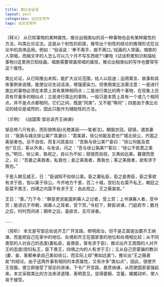 ```yaml
---
title: 类比论证法
layout: post
categories: 议论文写作
tags: 议论文写作
---
```


〔释义〕 从已知事物的某种属性，推论出相类似的另一种事物也会有某种属性的方法，叫类比论证法。这是从个别性的前提，推导出个别性的结论的推理形式在议论中的具体运用。例如：“俗话说：‘拳不离手，曲不离口。’绘画的人常画，唱歌的人常唱，而搞文字的人怎么可以几个月不写东西呢?”(秦牧《试谈积累知识和描绘事物》)这里用已知绘画、唱歌需要常画常唱的属性，推论出相类似的写作也要常写这个属性。

类比论证，从已知推出未知，能扩大议论范围，给人以启迪；运用寓言、故事和具体事例来说理，能使议论生动活泼，增强感染力。但使用类比法需注意：一是进行类比的事物必须在本质上具有某种相同点；二是进行类比的两个事物，在现象上应具有尽量多的相似点；兰是进行类比的事物，一般只是本质上具有一个或几个相同点，并不是点点都相同，它们之间，既是“同类”，又不能“等同”；四是由于类比论证的结论是或然的，因此只能作为辅助性的方法。

〔示例〕 《战国策·邹忌讽齐王纳谏》

邹忌修八尺有余，而形貌昳丽(光艳美丽——笔者注)。朝服衣冠，窥镜，谓其妻曰：“我孰与城北徐公美?”其妻曰：“君美甚，徐公何能及君也?”城北徐公，齐国之美丽者也。忌不自信，而复问其妾曰：“吾孰与徐公美?”妾曰：“徐公何能及君也!”旦日，客从外来，与坐谈，问之：“吾与徐公孰美?”客曰：“徐公不若君之美也。”明日，徐公来，孰视之，自以为不如；窥镜而自视，又弗如远甚。暮寝而思之，曰：“吾妻之美我者，私我也；妾之美我者，畏我也；客之美我者，欲有求于我也。”

于是入朝见威王，日：“臣诚知不如徐公美。臣之妻私臣，臣之妾畏臣，臣之客欲有求于臣，皆以美于徐公。今齐地方千里，百二十城，宫妇左右莫不私王，朝廷之臣莫不畏王，四境之内莫不有求于王：由此观之，王之蔽甚矣。”

王日：“善。”乃下令：“群臣吏民能面刺寡人之过者，受上赏；上书谏寡人者，受中赏；能谤讥于市朝，闻寡人之耳者，受下赏。”令初下，群臣进谏，门庭若市；数月之后，时时而间进；期年之后，虽欲言，无可进者。

……

〔简析〕 本文是写邹忌劝说齐王广开言路，修明政治，但不是正面提出要齐王纳谏，而是把自己在家中的地位、处境和齐王在国家里的地位和处境相比较；从不同类型的人对自己的态度(妻私臣，妾畏臣，客有求于臣)，推论出齐王周围的人对齐王的态度(宫妇私王，臣下畏王，四境之内的人有求于王)；又从自己受蒙骗的教训(妻、妾、客都奉承自己美如徐公，而实际上却“弗如远甚”)，推论出“王之蔽甚矣”的结论。由于这两件事有相同的本质属性，又有许多“类似点”，因此，很使齐王信服，便立即接受了邹忌的进谏，下令广开言路，悬赏纳谏，从而使国家富强起来。本文采取类比的方法来讲道理、表明意见，显得委婉、含蓄，娓娓动听，使人易于接受。 